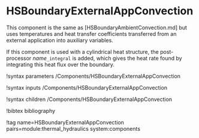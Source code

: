 # HSBoundaryExternalAppConvection

This component is the same as [HSBoundaryAmbientConvection.md] but uses
temperatures and heat transfer coefficients transferred from an external
application into auxiliary variables.

If this component is used with a cylindrical heat structure, the post-processor
*name*`_integral` is added, which gives the heat rate found by integrating this
heat flux over the boundary.

!syntax parameters /Components/HSBoundaryExternalAppConvection

!syntax inputs /Components/HSBoundaryExternalAppConvection

!syntax children /Components/HSBoundaryExternalAppConvection

!bibtex bibliography

!tag name=HSBoundaryExternalAppConvection pairs=module:thermal_hydraulics system:components
